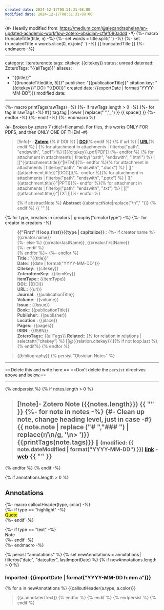 ```yaml
---
created date: 2024-12-17T08:51:31-08:00
modified date: 2024-12-17T08:51:31-08:00
---
```

{#- Heavily modified from:  https://medium.com/@alexandraphelan/an-updated-academic-workflow-zotero-obsidian-cffef080addd -#}
{%- macro truncateTitle(title, n) -%}
    {%- set words = title.split(' ') -%}
    {%- set truncatedTitle = words.slice(0, n).join(' ') -%}
    {{ truncatedTitle }}
{%- endmacro -%}

---
category: literaturenote
tags:
citekey: {{citekey}}
status: unread
dateread:
ZoteroTags: "{{allTags}}"
aliases: 
- "{{title}}"
- "{{truncateTitle(title, 5)}}"
publisher: "{{publicationTitle}}"
citation key: "{{citekey}}"
DOI: "{{DOI}}"
created date: {{exportDate | format(“YYYY-MM-DD”)}}
modified date:
---

{%- macro printTags(rawTags) -%}
	{%- if rawTags.length > 0 -%}
		{%- for tag in rawTags -%}
			#{{ tag.tag | lower | replace(" ","_") }} {{ space() }} 
		{%- endfor -%}
	{%- endif -%}
{%- endmacro %}

{#- Broken by zotero 7 (title!=filename).  For files, this works ONLY FOR PDFS, and then ONLY ONE OF THEM -#}

> [!info]- : [**Zotero**]({{desktopURI}}) {% if DOI %} | [**DOI**](https://doi.org/{{DOI}}){% endif %} {% if url %} | [**URL**]({{url}}){% endif %} | {% for attachment in attachments |  filterby("path", "endswith", ".pdf") %} [[{{citekey}}.pdf|PDF]] {%- endfor %} {% for attachment in attachments | filterby("path", "endswith", ".html") %} | [["{{attachment.title}}"|HTM]]{%- endfor %}{% for attachment in attachments | filterby("path", "endswith", ".docx") %} | [["{{attachment.title}}"|DOC]]{%- endfor %}{% for attachment in attachments | filterby("path", "endswith", ".pptx") %} | [["{{attachment.title}}"|PPT]]{%- endfor %}{% for attachment in attachments | filterby("path", "endswith", ".txt") %} | [["{{attachment.title}}"|TXT]]{%- endfor %}
>
> {% if abstractNote %}
> **Abstract**
> {{abstractNote|replace("\n"," ")}}
> {% endif %}
> {{ "" }}


{% for type, creators in creators | groupby("creatorType") -%}
{%- for creator in creators -%}
> **{{"First" if loop.first}}{{type | capitalize}}**::
{%- if creator.name %} {{creator.name}}  
{%- else %} {{creator.lastName}}, {{creator.firstName}}  
{%- endif %}  
{% endfor %}~ 
{%- endfor %}    
> **Title**:: "{{title}}"  
> **Date**:: {{date | format("YYYY-MM-DD")}}  
> **Citekey**:: {{citekey}}  
> **ZoteroItemKey**:: {{itemKey}}  
> **itemType**:: {{itemType}}  
> **DOI**:: {{DOI}}  
> **URL**:: {{url}}  
> **Journal**:: {{publicationTitle}}  
> **Volume**:: {{volume}}  
> **Issue**:: {{issue}}  
> **Book**:: {{publicationTitle}}  
> **Publisher**:: {{publisher}}  
> **Location**:: {{place}}   
> **Pages**:: {{pages}}  
> **ISBN**:: {{ISBN}}  
> **ZoteroTags**:: {{allTags}}
> **Related**:: {% for relation in relations | selectattr("citekey") %} [[@{{relation.citekey}}]]{% if not loop.last %}, {% endif%} {% endfor %}

> {{bibliography}}
{% persist "Obsidian Notes" %}
___
==Delete this and write here.==
==Don't delete the `persist` directives above and below.==
___
{% endpersist %}
{% if notes.length > 0 %}
> [!note]- Zotero Note ({{notes.length}})
{{ "" }}
{%- for note in notes -%}
{#- Clean up note, change heading level, just in case -#}
> {{ note.note | replace ("# ","### ") | replace(r/\n/g, '\n> ')}}
> {{printTags(note.tags)}}
> <small>📝️ (modified: {{ note.dateModified | format("YYYY-MM-DD") }}) [link](zotero://select/library/items/{{note.key}}) - [web]({{note.uri}})</small>
>  {{ "" }}
> ---
{% endfor %}
{% endif -%}

{% if annotations.length > 0 %}
## Annotations
{%- macro calloutHeader(type, color) -%}  
{%- if type == "highlight" -%}  
<mark style="background-color: {{color}}">Quote</mark>  
{%- endif -%}

{%- if type == "text" -%}  
Note  
{%- endif -%}  
{%- endmacro -%}

{% persist "annotations" %}
{% set newAnnotations = annotations | filterby("date", "dateafter", lastImportDate) %}
{% if newAnnotations.length > 0 %}

### Imported: {{importDate | format("YYYY-MM-DD h:mm a")}}


{% for a in newAnnotations %}
{{calloutHeader(a.type, a.color)}}
> {{a.annotatedText}}
{% endfor %}
{% endif %}
{% endpersist %}
{% endif %}
